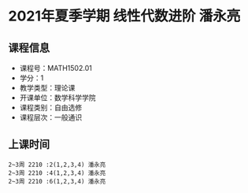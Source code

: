 # 2021年夏季学期 线性代数进阶 潘永亮






## 课程信息

- 课程号：MATH1502.01
- 学分：1
- 教学类型：理论课
- 开课单位：数学科学学院
- 课程类别：自由选修
- 课程层次：一般通识

## 上课时间

```
2~3周 2210 :2(1,2,3,4) 潘永亮
2~3周 2210 :4(1,2,3,4) 潘永亮
2~3周 2210 :6(1,2,3,4) 潘永亮
```

